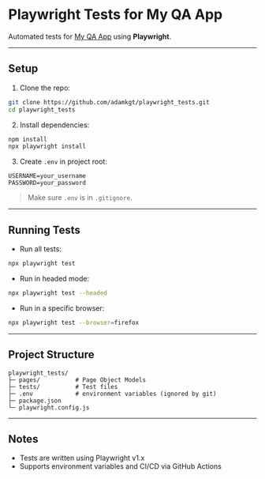 # Playwright Tests for My QA App

Automated tests for [My QA App](https://adamkgt.github.io/QAApp/) using **Playwright**.

---

## Setup

1. Clone the repo:

```bash
git clone https://github.com/adamkgt/playwright_tests.git
cd playwright_tests
```

2. Install dependencies:

```bash
npm install
npx playwright install
```

3. Create `.env` in project root:

```
USERNAME=your_username
PASSWORD=your_password
```

> Make sure `.env` is in `.gitignore`.

---

## Running Tests

* Run all tests:

```bash
npx playwright test
```

* Run in headed mode:

```bash
npx playwright test --headed
```

* Run in a specific browser:

```bash
npx playwright test --browser=firefox
```

---

## Project Structure

```
playwright_tests/
├─ pages/          # Page Object Models
├─ tests/          # Test files
├─ .env            # environment variables (ignored by git)
├─ package.json
└─ playwright.config.js
```

---

## Notes

* Tests are written using Playwright v1.x
* Supports environment variables and CI/CD via GitHub Actions
